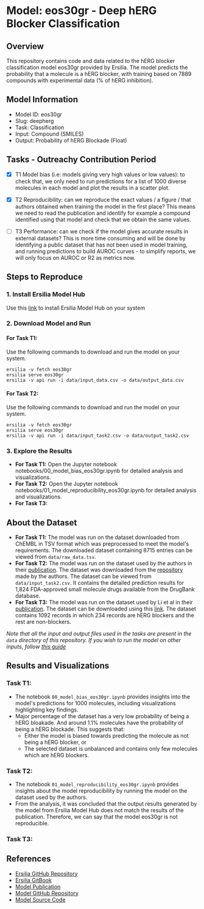 # Model: eos30gr - Deep hERG Blocker Classification

## Overview

This repository contains code and data related to the hERG blocker classification model eos30gr provided by Ersilia. The model predicts the probability that a molecule is a hERG blocker, with training based on 7889 compounds with experimental data (% of hERG inhibition).

## Model Information

- Model ID: eos30gr
- Slug: deepherg
- Task: Classification
- Input: Compound (SMILES)
- Output: Probability of hERG Blockade (Float)

## Tasks - Outreachy Contribution Period

- [x] T1 Model bias (i.e: models giving very high values or low values): to check that, we only need to run predictions for a list of 1000 diverse molecules in each model and plot the results in a scatter plot.

- [x] T2 Reproducibility: can we reproduce the exact values / a figure / that authors obtained when training the model in the first place? This means we need to read the publication and identify for example a compound identified using that model and check that we obtain the same values.

- [ ] T3 Performance: can we check if the model gives accurate results in external datasets? This is more time consuming and will be done by identifying a public dataset that has not been used in model training, and running predictions to build AUROC curves - to simplify reports, we will only focus on AUROC or R2 as metrics now.

## Steps to Reproduce

### 1. Install Ersilia Model Hub

Use this [link](https://ersilia.gitbook.io/ersilia-book/ersilia-model-hub/installation) to install Ersilia Model Hub on your system

### 2. Download Model and Run

#### For Task T1:

Use the following commands to download and run the model on your system. 

```
ersilia -v fetch eos30gr
ersilia serve eos30gr
ersilia -v api run -i data/input_data.csv -o data/output_data.csv
```

#### For Task T2:

Use the following commands to download and run the model on your system. 

```
ersilia -v fetch eos30gr
ersilia serve eos30gr
ersilia -v api run -i data/input_task2.csv -o data/output_task2.csv
```

### 3. Explore the Results

- **For Task T1:** Open the Jupyter notebook notebooks/00_model_bias_eos30gr.ipynb for detailed analysis and visualizations.
- **For Task T2:** Open the Jupyter notebook notebooks/01_model_reproducibility_eos30gr.ipynb for detailed analysis and visualizations.
- **For Task T3:**

## About the Dataset

- **For Task T1:** The model was run on the dataset downloaded from ChEMBL in TSV format which was preprocessed to meet the model's requirements. The downloaded dataset containing 8715 entries can be viewed from `data/raw_data.tsv`.
- **For Task T2:** The model was run on the dataset used by the authors in their [publication](https://acrobat.adobe.com/id/urn:aaid:sc:ap:3cca2c36-6b4f-478a-996c-7f77423e819e?viewer%21megaVerb=group-discover). The dataset was downloaded from the [repository](https://github.com/ChengF-Lab/deephERG) made by the authors. The dataset can be viewed from `data/input_task2.csv`. It contains the detailed prediction results for 1,824 FDA-approved small molecule drugs available from the DrugBank database.
- **For Task T3:** The model was run on the dataset used by Li et al in their [publication](https://acrobat.adobe.com/id/urn:aaid:sc:ap:01ce6a64-01b1-4369-a583-84e1c8da5015). The dataset can be downloaded using this [link](https://ochem.eu/login/show.do?render-mode=full). The dataset contains 1092 records in which 234 records are hERG blockers and the rest are non-blockers.

_Note that all the input and output files used in the tasks are present in the `data` directory of this repository. If you wish to run the model on other inputs, follow [this guide](https://ersilia.gitbook.io/ersilia-book/ersilia-model-hub/inputs)_

## Results and Visualizations

### Task T1:

- The notebook `00_model_bias_eos30gr.ipynb` provides insights into the model's predictions for 1000 molecules, including visualizations highlighting key findings.
- Major percentage of the dataset has a very low probability of being a hERG bloakade. And around 1.1% molecules have the probability of being a hERG blockade. This suggests that:
  - Either the model is biased towards predicting the molecule as not being a hERG blocker, or
  - The selected dataset is unbalanced and contains only few molecules which are hERG blockers.
 
### Task T2:

- The notebook `01_model_reproducibility_eos30gr.ipynb` provides insights about the model reproducibility by running the model on the dataset used by the authors.
- From the analysis, it was concluded that the output results generated by the model from Ersilia Model Hub does not match the results of the publication. Therefore, we can say that the model eos30gr is not reproducible.

### Task T3:

## References

- [Ersilia GitHub Repository](https://github.com/ersilia-os/ersilia)
- [Ersilia GitBook](https://ersilia.gitbook.io/ersilia-book)
- [Model Publication](https://acrobat.adobe.com/id/urn:aaid:sc:ap:3cca2c36-6b4f-478a-996c-7f77423e819e)
- [Model GitHub Repository](https://github.com/ersilia-os/eos30gr)
- [Model Source Code](https://github.com/ChengF-Lab/deephERG)


